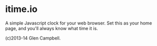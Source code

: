 itime.io
========
A simple Javascript clock for your web browser. Set this as your home page, and you'll
always know what time it is. 


(c)2013-14 Glen Campbell.
